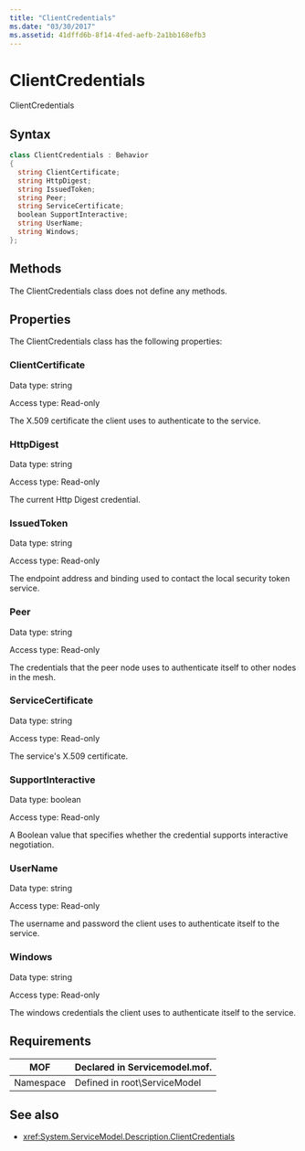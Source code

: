 ```yaml
---
title: "ClientCredentials"
ms.date: "03/30/2017"
ms.assetid: 41dffd6b-8f14-4fed-aefb-2a1bb168efb3
---
```

# ClientCredentials
ClientCredentials  
  
## Syntax  
  
```csharp
class ClientCredentials : Behavior  
{  
  string ClientCertificate;  
  string HttpDigest;  
  string IssuedToken;  
  string Peer;  
  string ServiceCertificate;  
  boolean SupportInteractive;  
  string UserName;  
  string Windows;  
};  
```  
  
## Methods  
 The ClientCredentials class does not define any methods.  
  
## Properties  
 The ClientCredentials class has the following properties:  
  
### ClientCertificate  
 Data type: string  
  
 Access type: Read-only  
  
 The X.509 certificate the client uses to authenticate to the service.  
  
### HttpDigest  
 Data type: string  
  
 Access type: Read-only  
  
 The current Http Digest credential.  
  
### IssuedToken  
 Data type: string  
  
 Access type: Read-only  
  
 The endpoint address and binding used to contact the local security token service.  
  
### Peer  
 Data type: string  
  
 Access type: Read-only  
  
 The credentials that the peer node uses to authenticate itself to other nodes in the mesh.  
  
### ServiceCertificate  
 Data type: string  
  
 Access type: Read-only  
  
 The service's X.509 certificate.  
  
### SupportInteractive  
 Data type: boolean  
  
 Access type: Read-only  
  
 A Boolean value that specifies whether the credential supports interactive negotiation.  
  
### UserName  
 Data type: string  
  
 Access type: Read-only  
  
 The username and password the client uses to authenticate itself to the service.  
  
### Windows  
 Data type: string  
  
 Access type: Read-only  
  
 The windows credentials the client uses to authenticate itself to the service.  
  
## Requirements  
  
|MOF|Declared in Servicemodel.mof.|  
|---------|-----------------------------------|  
|Namespace|Defined in root\ServiceModel|  
  
## See also
- <xref:System.ServiceModel.Description.ClientCredentials>
